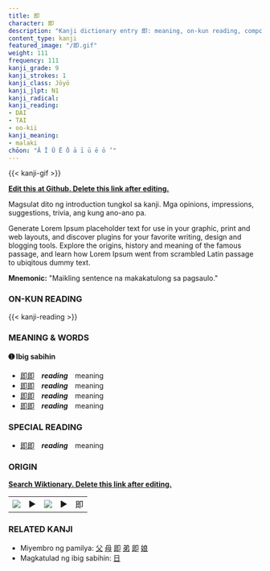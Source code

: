 ```yaml
---
title: 即
character: 即
description: "Kanji dictionary entry 即: meaning, on-kun reading, compounds, origin, related kanji"
content_type: kanji
featured_image: "/即.gif"
weight: 111
frequency: 111
kanji_grade: 9
kanji_strokes: 1
kanji_class: Jōyō
kanji_jlpt: N1
kanji_radical: 
kanji_reading: 
- DAI
- TAI
- oo-kii
kanji_meaning:
- malaki
chōon: "Ā Ī Ū Ē Ō ā ī ū ē ō ’"
---
```

[//]: # (Don't edit the line below. Kanji animated GIF code is automatically generated.)
{{< kanji-gif >}}

[//]: # (Edit below this line.)

**[Edit this at Github. Delete this link after editing.](https://github.com/tim0g/tim/tree/main/content/kanji/即/index.md)**

Magsulat dito ng introduction tungkol sa kanji. Mga opinions, impressions, suggestions, trivia, ang kung ano-ano pa.

Generate Lorem Ipsum placeholder text for use in your graphic, print and web layouts, and discover plugins for your favorite writing, design and blogging tools. Explore the origins, history and meaning of the famous passage, and learn how Lorem Ipsum went from scrambled Latin passage to ubiqitous dummy text.
 
**Mnemonic:** "Maikling sentence na makakatulong sa pagsaulo."

### ON-KUN READING

[//]: # (Don't edit the line below. ON-KUN READING code is automatically generated.)
{{< kanji-reading >}}

### MEANING & WORDS

#### ➊ **Ibig sabihin**
  - [即](../即)[即](../即)　***reading***　meaning
  - [即](../即)[即](../即)　***reading***　meaning
  - [即](../即)[即](../即)　***reading***　meaning
  - [即](../即)[即](../即)　***reading***　meaning

### SPECIAL READING
  - [即](../即)[即](../即)　***reading***　meaning

### ORIGIN

**[Search Wiktionary. Delete this link after editing.](https://wiktionary.org/wiki/即)**
<table class="kanji-table"><tr><td>
<img src="60px-即-bronze.svg.png">
</td><td>▶</td><td>
<img src="60px-即-oracle.svg.png">
</td><td>▶</td>
<td class="kanji-origin">即</td>
</tr></table>

### RELATED KANJI
- Miyembro ng pamilya: [父](../父) [母](../母) [即](../即) [弟](../弟) [即](../即) [娘](../娘)
- Magkatulad ng ibig sabihin: [日](../日)
